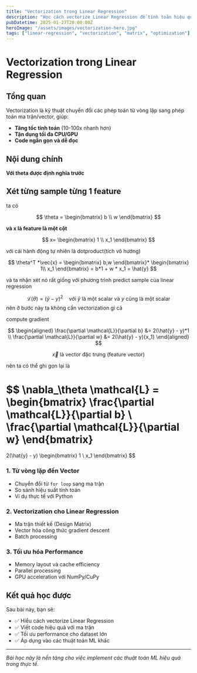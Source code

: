 ```yaml
---
title: "Vectorization trong Linear Regression"
description: "Học cách vectorize Linear Regression để tính toán hiệu quả với ma trận và vector"
pubDatetime: 2025-01-27T20:00:00Z
heroImage: "/assets/images/vectorization-hero.jpg"
tags: ["linear-regression", "vectorization", "matrix", "optimization"]
---
```


# Vectorization trong Linear Regression

## **Tổng quan**

Vectorization là kỹ thuật chuyển đổi các phép toán từ vòng lặp sang phép toán ma trận/vector, giúp:
- **Tăng tốc tính toán** (10-100x nhanh hơn)
- **Tận dụng tối đa CPU/GPU**
- **Code ngắn gọn và dễ đọc**

## **Nội dung chính**

**Với theta được định nghĩa trước**
## Xét từng sample từng 1 feature 

ta có 

$$
\theta = \begin{bmatrix}
b \\
w
\end{bmatrix}
$$

**và x là feature là một cột**

$$
x=
\begin{bmatrix}
1 \\
x_1
\end{bmatrix}
$$

với cái hành động tự nhiên là dotproduct(tích vô hướng)

$$
\theta^T *\vec{x} = \begin{bmatrix}
b,w
\end{bmatrix}* \begin{bmatrix}
1\\
x_1
\end{bmatrix} = b*1 + w * x_1 = \hat{y}
$$

và ta nhận xét nó rất giống với phương trình predict sample của linear regression 

$$
\mathcal{L}(\theta) = (\hat{y} - y)^2 \quad \text{với } \hat{y} \text{ là một scalar và } y \text{ cũng là một scalar}
$$
nên ỡ bước này ta không cần vectorization gì cả 

compute gradient

$$
\begin{aligned}
\frac{\partial \mathcal{L}}{\partial b} &= 2(\hat{y} - y)*1 \\
\frac{\partial \mathcal{L}}{\partial w} &= 2(\hat{y} - y){x_1}
\end{aligned}
$$

$$
\vec{x} \text{ là vector đặc trưng (feature vector)}
$$

nên ta có thể ghi gọn lại là 

$$
\nabla_\theta \mathcal{L} =
\begin{bmatrix}
\frac{\partial \mathcal{L}}{\partial b} \\
\frac{\partial \mathcal{L}}{\partial w}
\end{bmatrix}
=
2(\hat{y} - y)
\begin{bmatrix}
1 \\
x_1
\end{bmatrix}
$$









### **1. Từ vòng lặp đến Vector**
- Chuyển đổi từ `for loop` sang ma trận
- So sánh hiệu suất tính toán
- Ví dụ thực tế với Python

### **2. Vectorization cho Linear Regression**
- Ma trận thiết kế (Design Matrix)
- Vector hóa công thức gradient descent
- Batch processing

### **3. Tối ưu hóa Performance**
- Memory layout và cache efficiency
- Parallel processing
- GPU acceleration với NumPy/CuPy

## **Kết quả học được**

Sau bài này, bạn sẽ:
- ✅ Hiểu cách vectorize Linear Regression
- ✅ Viết code hiệu quả với ma trận
- ✅ Tối ưu performance cho dataset lớn
- ✅ Áp dụng vào các thuật toán ML khác

---

*Bài học này là nền tảng cho việc implement các thuật toán ML hiệu quả trong thực tế.*